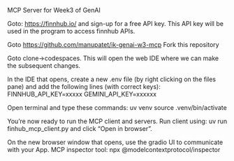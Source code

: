 MCP Server for Week3 of GenAI 

Goto: https://finnhub.io/ and sign-up for a free API key. This API key will be used in the program to access finnhub APIs.

Goto https://github.com/manupatet/ik-genai-w3-mcp
Fork this repository

Goto clone->codespaces. This will open the web IDE where we can make the subsequent changes.



In the IDE that opens, create a new .env file (by right clicking on the files pane) and add the following lines (with correct keys):
FINNHUB_API_KEY=xxxxx
GEMINI_API_KEY=xxxxxx

Open terminal and type these commands:
uv venv
source .venv/bin/activate

You’re now ready to run the MCP client and servers.
Run client using: uv run finhub_mcp_client.py and click “Open in browser”.

On the new browser window that opens, use the gradio UI to communicate with your App.
MCP inspector tool: npx @modelcontextprotocol/inspector
